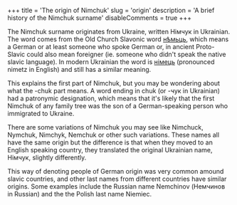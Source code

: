 +++
title = 'The origin of Nimchuk'
slug = 'origin'
description = 'A brief history of the Nimchuk surname'
disableComments = true
+++

The Nimchuk surname originates from Ukraine, written Німчук in Ukrainian. The word comes from the Old Church Slavonic word [нѣмьць](http://gorazd.org/gulliver/?recordId=16896), which means a German or at least someone who spoke German or, in ancient Proto-Slavic could also mean foreigner (ie. someone who didn't speak the native slavic language). In modern Ukrainian the word is [німець](https://uk.wiktionary.org/wiki/%D0%BD%D1%96%D0%BC%D0%B5%D1%86%D1%8C) (pronounced nimetz in English) and still has a similar meaning.

This explains the first part of Nimchuk, but you may be wondering about what the -chuk part means. A word ending in chuk (or -чук in Ukrainian) had a patronymic designation, which means that it's likely that the first Nimchuk of any family tree was the son of a German-speaking person who immigrated to Ukraine.

There are some variations of Nimchuk you may see like Nimchuck, Nymchuk, Nimchyk, Nemchuk or other such variations. These names all have the same origin but the difference is that when they moved to an English speaking country, they translated the original Ukrainian name, Німчук, slightly differently.

This way of denoting people of German origin was very common amound slavic countries, and other last names from different countries have similar origins. Some examples include the Russian name Nemchinov (Немчинов in Russian) and the the Polish last name Niemiec.